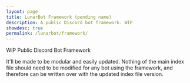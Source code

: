 ```yaml
---
layout: page
title: LunarBot Framework (pending name)
description: A public Discord bot framework. WIP
showdesc: true
permalink: /lunarbot/framework/
---
```


WIP Public Discord Bot Framework

It'll be made to be modular and easily updated. Nothing of the main index file should need to be modified for any bot using the framework, and therefore can be written over with the updated index file version.
